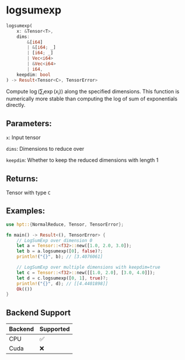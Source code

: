 # logsumexp
```rust
logsumexp(
    x: &Tensor<T>, 
    dims: 
        &[i64]
        | &[i64; _]
        | [i64; _] 
        | Vec<i64> 
        | &Vec<i64>
        | i64, 
    keepdim: bool
) -> Result<Tensor<C>, TensorError>
```
Compute $\log(\sum_{i} \exp(x_i))$ along the specified dimensions. This function is numerically more stable than computing the log of sum of exponentials directly.

## Parameters:
`x`: Input tensor

`dims`: Dimensions to reduce over

`keepdim`: Whether to keep the reduced dimensions with length 1

## Returns:
Tensor with type `C`

## Examples:
```rust
use hpt::{NormalReduce, Tensor, TensorError};

fn main() -> Result<(), TensorError> {
    // LogSumExp over dimension 0
    let a = Tensor::<f32>::new([1.0, 2.0, 3.0]);
    let b = a.logsumexp([0], false)?;
    println!("{}", b); // [3.4076061]

    // LogSumExp over multiple dimensions with keepdim=true
    let c = Tensor::<f32>::new([[1.0, 2.0], [3.0, 4.0]]);
    let d = c.logsumexp([0, 1], true)?;
    println!("{}", d); // [[4.4401898]]
    Ok(())
}
```
## Backend Support
| Backend | Supported |
|---------|-----------|
| CPU     | ✅         |
| Cuda    | ❌        |